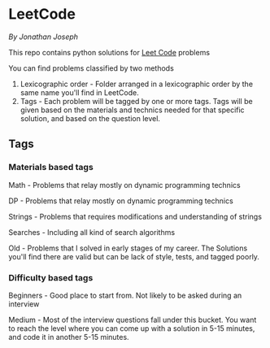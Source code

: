 # LeetCode
*By Jonathan Joseph*

This repo contains python solutions for [Leet Code](https://leetcode.com/) problems 

You can find problems classified by two methods
1. Lexicographic order - Folder arranged in a lexicographic order by the same name you'll find in LeetCode.
2. Tags - Each problem will be tagged by one or more tags. Tags will be given based on the materials and technics needed for that specific solution, and based on the question level.


## Tags
### Materials based tags
Math - Problems that relay mostly on dynamic programming technics

DP - Problems that relay mostly on dynamic programming technics

Strings - Problems that requires modifications and understanding of strings

Searches - Including all kind of search algorithms 

Old - Problems that I solved in early stages of my career. 
The Solutions you'll find there are valid but can be lack of style, tests, and tagged poorly.

### Difficulty based tags
Beginners - Good place to start from. Not likely to be asked during an interview

Medium - Most of the interview questions fall under this bucket. You want to reach the level where you can come up with a solution in 5-15 minutes, and code it in another 5-15 minutes.

Hard - Very challenging problems. Can be asked during job interviews, but most likely, you're not expected to solve them completely. 

Extreme - Just for fun. Don't feel bad if you haven't solved them. Most of the interviewers can't solve them either.

### Mapping Problems by Tags:

You can find in `ProblemsByTags.json` a problem mapping by tags.
Running the `ProblemsByTags.py` will regenerate the json file.


## Write a solution
Create a new branch `git checkout -b <yourUserName>/<theProblemName>` 

For example : `git checkout -b jjosef/isPEqualNP`

Run `python newSolution.py myProblem`. 
The script will create a new template file under the right folder hierarchy and will print its location.

Please make sure to replace everything need to be replaced.

Add a few test cases, make sure they're running smoothly.

Run `build.ps1`.
If everything is OK, push it and open a PR.

## Troubleshooting
Found something wrong? Something that can be optimized? Feel free to [open an issue](https://github.com/jonathanjosef91/LeetCode/issues). *please make sure the issue doesn't already exist* 